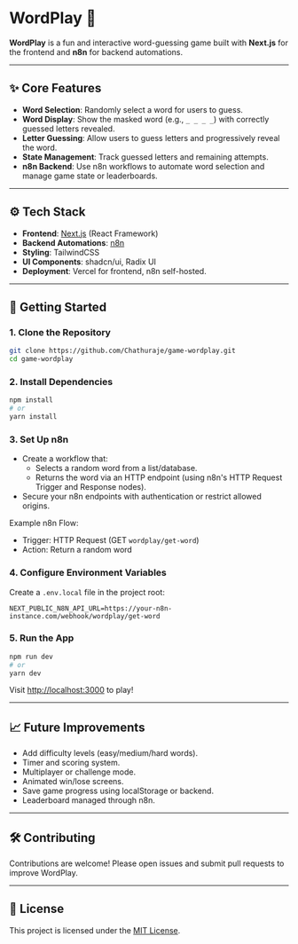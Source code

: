 # WordPlay 🎯

**WordPlay** is a fun and interactive word-guessing game built with **Next.js** for the frontend and **n8n** for backend automations.

---

## ✨ Core Features

- **Word Selection**: Randomly select a word for users to guess.
- **Word Display**: Show the masked word (e.g., `_ _ _ _`) with correctly guessed letters revealed.
- **Letter Guessing**: Allow users to guess letters and progressively reveal the word.
- **State Management**: Track guessed letters and remaining attempts.
- **n8n Backend**: Use n8n workflows to automate word selection and manage game state or leaderboards.

---

## ⚙️ Tech Stack

- **Frontend**: [Next.js](https://nextjs.org/) (React Framework)
- **Backend Automations**: [n8n](https://n8n.io/)
- **Styling**: TailwindCSS
- **UI Components**: shadcn/ui, Radix UI
- **Deployment**: Vercel for frontend, n8n self-hosted.

---

## 🚀 Getting Started

### 1. Clone the Repository

```bash
git clone https://github.com/Chathuraje/game-wordplay.git
cd game-wordplay
```

### 2. Install Dependencies

```bash
npm install
# or
yarn install
```

### 3. Set Up n8n

- Create a workflow that:
  - Selects a random word from a list/database.
  - Returns the word via an HTTP endpoint (using n8n's HTTP Request Trigger and Response nodes).
- Secure your n8n endpoints with authentication or restrict allowed origins.

Example n8n Flow:

- Trigger: HTTP Request (GET `wordplay/get-word`)
- Action: Return a random word

### 4. Configure Environment Variables

Create a `.env.local` file in the project root:

```env
NEXT_PUBLIC_N8N_API_URL=https://your-n8n-instance.com/webhook/wordplay/get-word
```

### 5. Run the App

```bash
npm run dev
# or
yarn dev
```

Visit [http://localhost:3000](http://localhost:3000) to play!

---

## 📈 Future Improvements

- Add difficulty levels (easy/medium/hard words).
- Timer and scoring system.
- Multiplayer or challenge mode.
- Animated win/lose screens.
- Save game progress using localStorage or backend.
- Leaderboard managed through n8n.

---

## 🛠️ Contributing

Contributions are welcome!
Please open issues and submit pull requests to improve WordPlay.

---

## 📄 License

This project is licensed under the [MIT License](LICENSE).
